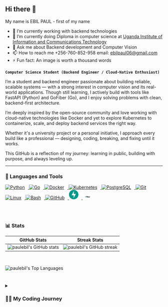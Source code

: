## Hi there 👋
My name is EBIL PAUL - first of my name

- 🔭 I’m currently working with backend technologies
- 🌱 I’m currently doing Diploma in computer science at [Uganda Institute of Information and Communications Technology](https://uict.ac.ug/)
- 💬 Ask me about Backend development and Computer Vision
- 📫 How to reach me +256-760-852-958 email: ebilpaul06@gmail.com
- ⚡ Fun fact: An image is worth a thousand words


**`Computer Science Student (Backend Engineer / Cloud-Native Enthusiast)`**

I’m a student and backend engineer passionate about building reliable, scalable systems — with a strong interest in computer vision and its real-world applications. Though still learning, I actively build with tools like FastAPI (Python) and GoFiber (Go), and I enjoy solving problems with clean, backend-first architecture.

I’m deeply inspired by the open-source community and love working with cloud-native technologies like Docker and yet to explore Kubernetes to containerize, scale, and deploy backend services the right way.

Whether it's a university project or a personal initiative, I approach every build like a professional — designing, coding, breaking, and fixing until it works.

This GitHub is a reflection of my journey: learning in public, building with purpose, and always leveling up.

---


### 🧰 Languages and Tools
<p align="left"> 
<a href="https://python.org" target="_blank" rel="noreferrer">
  <img src="https://cdn.jsdelivr.net/gh/devicons/devicon/icons/python/python-original.svg" alt="Python" width="30px" style="padding-right:10px;" /> 
</a>
<a href="https://go.dev" target="_blank" rel="noreferrer">
  <img src="https://cdn.jsdelivr.net/gh/devicons/devicon/icons/go/go-original.svg" alt="Go" width="30px" style="padding-right:10px;" />
</a> 
<a href="https://docker.com" target="_blank" rel="noreferrer">
<img src="https://cdn.jsdelivr.net/gh/devicons/devicon/icons/docker/docker-original.svg" alt="Docker" width="30px" style="padding-right:10px;" />
</a>
<a href="https://kubernetes.io" target="_blank" rel="noreferrer">
<img src="https://cdn.jsdelivr.net/gh/devicons/devicon/icons/kubernetes/kubernetes-plain.svg" alt="Kubernetes" width="30px" style="padding-right:10px;" /> 
</a>
<a href="https://postgresql.org" target="_blank" rel="noreferrer">
<img src="https://cdn.jsdelivr.net/gh/devicons/devicon/icons/postgresql/postgresql-original.svg" alt="PostgreSQL" width="30px" style="padding-right:10px;" /> 
</a>
<a href="https://git-scm.com/" target="_blank" rel="noreferrer">
<img src="https://cdn.jsdelivr.net/gh/devicons/devicon/icons/git/git-original.svg" alt="Git" width="30px" style="padding-right:10px;" /> 
</a>
<a href="https://linux.org" target="_blank" rel="noreferrer">
<img src="https://cdn.jsdelivr.net/gh/devicons/devicon/icons/linux/linux-original.svg" alt="Linux" width="30px" style="padding-right:10px;" />
</a>
<a href="https://www.gnu.org/software/bash/" target="_blank" rel="noreferrer">
<img src="https://cdn.jsdelivr.net/gh/devicons/devicon/icons/bash/bash-original.svg" alt="Bash" width="30px" style="padding-right:10px;" />
</a>
<a href="https://github.com" target="_blank" rel="noreferrer">
<img src="https://cdn.jsdelivr.net/gh/devicons/devicon/icons/github/github-original.svg" alt="GitHub" width="30px" style="padding-right:10px;" />
</a>
<a href="https://fastapi.tiangolo.com/" target="_blank" rel="noreferrer">
<img src="./assests/fastapi-removebg-preview.png" alt="FastAPI" width="30px" style="padding-right:10px;" /> 
</a>
<a href="https://gofiber.io" target="_blank" rel="noreferrer">
<img src="./assests/fiber.png" alt="GoFiber" width="30px" style="padding-right:10px;" /> 
</a>
</p> 
<br />

#
### 📊 Stats

| GitHub Stats | Streak Stats |
|:------------:|:------------:|
| ![paulebil's GitHub stats](https://github-readme-stats.vercel.app/api?username=paulebil&show_icons=true&theme=gruvbox) | ![paulebil's GitHub streak](https://github-readme-streak-stats.herokuapp.com/?user=paulebil&theme=tokyonight&hide_border=false) |
<br/>



![paulebil's Top Languages](https://github-readme-stats.vercel.app/api/top-langs/?username=paulebil&langs_count=10&theme=gruvbox&hide_border=false&include_all_commits=true&count_private=true&card_width=900)


#

<details>
 <summary><h3>👨‍💻 My Coding Journey</h3></summary>
  I started my coding journey as a curious computer science student, fascinated by how real-world systems are built — not just the code, but the infrastructure, architecture, and tools behind them.

I naturally gravitated toward backend development, building APIs and architecting systems using tools like FastAPI and GoFiber. As I gained experience, I developed a strong interest in cloud-native technologies — not because I wanted to rely on cloud platforms, but because I wanted to learn how to host and manage my own applications locally or on-premises. That drive for independence and deep understanding continues to shape how I build.

Another major curiosity of mine is computer vision — the idea that machines can see, interpret, and interact with the world just like we do. To me, this is more than just technology; it’s personal. My parents always hoped I would become a doctor. While I may not wear a white coat, I’ve come to realize that with computer vision, I can still solve problems in medicine, healthcare, and diagnostics — with code. I will be a doctor — just using a different set of tools.

Even though I’m still a student, I approach every project with a builder’s mindset: learn deeply, solve real problems, and keep growing. This GitHub is where I share that journey — openly, and in motion.

And I’m just getting started.
